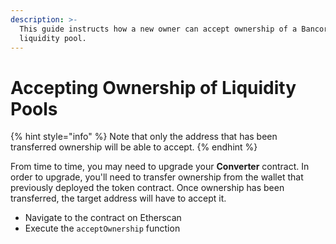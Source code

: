 ```yaml
---
description: >-
  This guide instructs how a new owner can accept ownership of a Bancor
  liquidity pool.
---
```


# Accepting Ownership of Liquidity Pools

{% hint style="info" %}
Note that only the address that has been transferred ownership will be able to accept.
{% endhint %}

From time to time, you may need to upgrade your **Converter** contract. In order to upgrade, you'll need to transfer ownership from the wallet that previously deployed the token contract. Once ownership has been transferred, the target address will have to accept it. 

* Navigate to the contract on Etherscan
* Execute the `acceptOwnership` function



